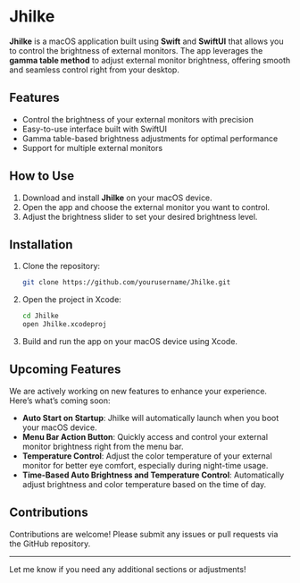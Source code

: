
# Jhilke

**Jhilke** is a macOS application built using **Swift** and **SwiftUI** that allows you to control the brightness of external monitors. The app leverages the **gamma table method** to adjust external monitor brightness, offering smooth and seamless control right from your desktop.

## Features
- Control the brightness of your external monitors with precision
- Easy-to-use interface built with SwiftUI
- Gamma table-based brightness adjustments for optimal performance
- Support for multiple external monitors

## How to Use
1. Download and install **Jhilke** on your macOS device.
2. Open the app and choose the external monitor you want to control.
3. Adjust the brightness slider to set your desired brightness level.

## Installation
1. Clone the repository:
   ```bash
   git clone https://github.com/yourusername/Jhilke.git
   ```
2. Open the project in Xcode:
   ```bash
   cd Jhilke
   open Jhilke.xcodeproj
   ```
3. Build and run the app on your macOS device using Xcode.

## Upcoming Features
We are actively working on new features to enhance your experience. Here’s what’s coming soon:
- **Auto Start on Startup**: Jhilke will automatically launch when you boot your macOS device.
- **Menu Bar Action Button**: Quickly access and control your external monitor brightness right from the menu bar.
- **Temperature Control**: Adjust the color temperature of your external monitor for better eye comfort, especially during night-time usage.
- **Time-Based Auto Brightness and Temperature Control**: Automatically adjust brightness and color temperature based on the time of day.

## Contributions
Contributions are welcome! Please submit any issues or pull requests via the GitHub repository.

---

Let me know if you need any additional sections or adjustments!
